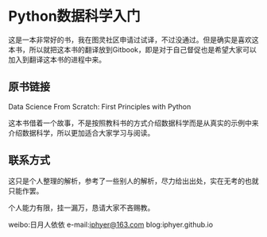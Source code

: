 # Python数据科学入门

这是一本非常好的书，我在图灵社区申请过试译，不过没通过。但是确实是喜欢这本书，所以就把这本书的翻译放到Gitbook，即是对于自己督促也是希望大家可以加入到翻译这本书的进程中来。

## 原书链接

Data Science From Scratch: First Principles with Python

这本书借着一个故事，不是按照教科书的方式介绍数据科学而是从真实的示例中来介绍数据科学，所以更加适合大家学习与阅读。

## 联系方式

这只是个人整理的解析，参考了一些别人的解析，尽力给出出处，实在无考的也就只能作罢。

个人能力有限，挂一漏万，恳请大家不吝赐教。

weibo:日月人依依
e-mail:iphyer@163.com
blog:iphyer.github.io
